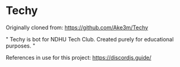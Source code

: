 # Techy
Originally cloned from: https://github.com/Ake3m/Techy

" Techy is bot for NDHU Tech Club.
Created purely for educational purposes. "

References in use for this project:
https://discordjs.guide/
